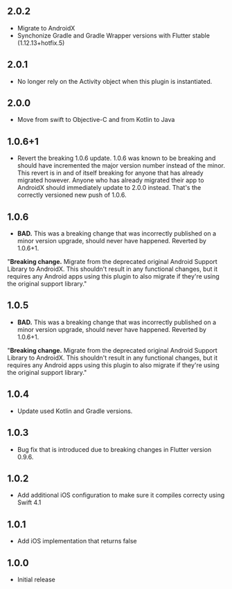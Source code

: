 ## 2.0.2

* Migrate to AndroidX
* Synchonize Gradle and Gradle Wrapper versions with Flutter stable (1.12.13+hotfix.5)

## 2.0.1

* No longer rely on the Activity object when this plugin is instantiated.

## 2.0.0
* Move from swift to Objective-C and from Kotlin to Java

## 1.0.6+1 
* Revert the breaking 1.0.6 update. 1.0.6 was known to be breaking and should have incremented the major version number instead of the minor. This revert is in and of itself breaking for anyone that has already migrated however. Anyone who has already migrated their app to AndroidX should immediately update to 2.0.0 instead. That's the correctly versioned new push of 1.0.6.

## 1.0.6 
* **BAD.** This was a breaking change that was incorrectly published on a minor version upgrade, should never have happened. Reverted by 1.0.6+1.

"**Breaking change.** Migrate from the deprecated original Android Support Library to AndroidX. This shouldn't result in any functional changes, but it requires any Android apps using this plugin to also migrate if they're using the original support library."

## 1.0.5
* **BAD.** This was a breaking change that was incorrectly published on a minor version upgrade, should never have happened. Reverted by 1.0.6+1.

"**Breaking change.** Migrate from the deprecated original Android Support Library to AndroidX. This shouldn't result in any functional changes, but it requires any Android apps using this plugin to also migrate if they're using the original support library."

## 1.0.4

* Update used Kotlin and Gradle versions.

## 1.0.3

* Bug fix that is introduced due to breaking changes in Flutter version 0.9.6.

## 1.0.2

* Add additional iOS configuration to make sure it compiles correcty using Swift 4.1

## 1.0.1

* Add iOS implementation that returns false


## 1.0.0

* Initial release
